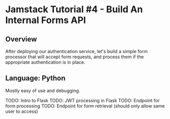 # Jamstack Tutorial #4 - Build An Internal Forms API

## Overview

After deploying our authentication service, let's build a simple form processor that will accept form requests, and process them if the appropriate authentication is in place.

## Language: Python

Mostly easy of use and debugging.

TODO: Intro to Flask
TODO: JWT processing in Flask
TODO: Endpoint for form processing
TODO: Endpoint for form retrieval (should only allow same user to access)